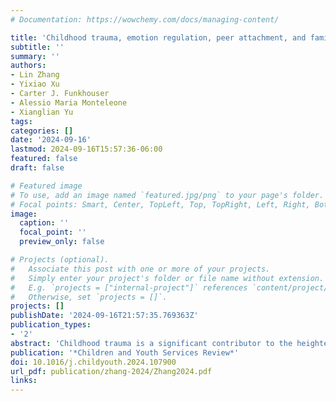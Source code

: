 ```yaml
---
# Documentation: https://wowchemy.com/docs/managing-content/

title: 'Childhood trauma, emotion regulation, peer attachment, and family functioning: A longitudinal network analysis'
subtitle: ''
summary: ''
authors:
- Lin Zhang
- Yixiao Xu
- Carter J. Funkhouser
- Alessio Maria Monteleone
- Xianglian Yu
tags:
categories: []
date: '2024-09-16'
lastmod: 2024-09-16T15:57:36-06:00
featured: false
draft: false

# Featured image
# To use, add an image named `featured.jpg/png` to your page's folder.
# Focal points: Smart, Center, TopLeft, Top, TopRight, Left, Right, BottomLeft, Bottom, BottomRight.
image:
  caption: ''
  focal_point: ''
  preview_only: false

# Projects (optional).
#   Associate this post with one or more of your projects.
#   Simply enter your project's folder or file name without extension.
#   E.g. `projects = ["internal-project"]` references `content/project/deep-learning/index.md`.
#   Otherwise, set `projects = []`.
projects: []
publishDate: '2024-09-16T21:57:35.769363Z'
publication_types:
- '2'
abstract: 'Childhood trauma is a significant contributor to the heightened susceptibility to psychiatric disorders. This study aims to clarify the impact of childhood maltreatment on adolescents by investigating the longitudinal associations between childhood trauma, emotion regulation, peer interactions, and family functioning. The study involved a sample of 1280 students (mean age = 14.78, SD = 1.58) enrolled in two high schools in Fujian Province, including 749 females and 531 males. Participants completed two rounds of questionnaires with a six-month interval between administrations. A directed network was constructed to explore the longitudinal connections. The findings revealed that emotional abuse exhibited the strongest predictive influence, and family functioning emerged as the most influential bridge node within the network. This means that the activation of emotional abuse may subsequently trigger the activation of other risk factors in the network, and family functioning is the most susceptible in the present network. In future research, much more work is needed to test the network replicability and investigate the specific differences between male and female networks.'
publication: '*Children and Youth Services Review*'
doi: 10.1016/j.childyouth.2024.107900
url_pdf: publication/zhang-2024/Zhang2024.pdf
links: 
---
```


